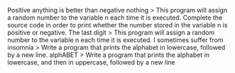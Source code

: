 Positive anything is better than negative nothing > This program will assign a random number to the variable n each time it is executed. Complete the source code in order to print whether the number stored in the variable n is positive or negative.
The last digit > This program will assign a random number to the variable n each time it is executed.
I sometimes suffer from insomnia > Write a program that prints the alphabet in lowercase, followed by a new line.
alphABET > Write a program that prints the alphabet in lowercase, and then in uppercase, followed by a new line
